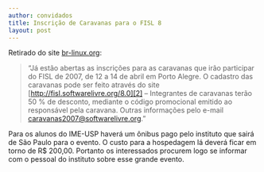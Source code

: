 ```yaml
---
author: convidados
title: Inscrição de Caravanas para o FISL 8
layout: post
---
```


Retirado do site [br-linux.org][1]:

> “Já estão abertas as inscrições para as caravanas que irão participar do FISL de 2007, de 12 a 14 de abril em Porto Alegre. O cadastro das caravanas pode ser feito através do site [http://fisl.softwarelivre.org/8.0][2] – Integrantes de caravanas terão 50 % de desconto, mediante o código promocional emitido ao responsável pela caravana. Outras informações pelo e-mail caravanas2007@softwarelivre.org.”

Para os alunos do IME-USP haverá um ônibus pago pelo instituto que sairá de São Paulo para o evento. O custo para a hospedagem lá deverá ficar em torno de R$ 200,00. Portanto os interessados procurem logo se informar com o pessoal do instituto sobre esse grande evento. 


[1]: http://br-linux.org/
[2]: http://fisl.softwarelivre.org/8.0 "http://fisl.softwarelivre.org/8.0"

